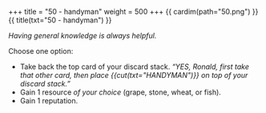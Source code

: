 +++
title = "50 - handyman"
weight = 500
+++
{{ cardim(path="50.png") }}
{{ title(txt="50 - handyman") }}

*Having general knowledge is always helpful.*

Choose one option:
- Take back the top card of your discard stack.
 *“YES, Ronald, first take that other card, then place {{cut(txt="HANDYMAN")}}
 on top of your discard stack.”*
- Gain 1 resource *of your choice* (grape, stone, wheat, or fish).
- Gain 1 reputation.

